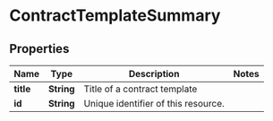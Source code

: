 

# ContractTemplateSummary


## Properties

| Name | Type | Description | Notes |
|------------ | ------------- | ------------- | -------------|
|**title** | **String** | Title of a contract template |  |
|**id** | **String** | Unique identifier of this resource. |  |



